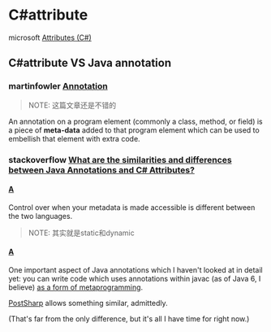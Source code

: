 # C#attribute

microsoft [Attributes (C#)](https://docs.microsoft.com/en-us/dotnet/csharp/programming-guide/concepts/attributes/)

## C#attribute VS Java annotation 

### martinfowler [Annotation](https://martinfowler.com/bliki/Annotation.html)

> NOTE: 这篇文章还是不错的

An annotation on a program element (commonly a class, method, or field) is a piece of **meta-data** added to that program element which can be used to embellish that element with extra code.



### stackoverflow [What are the similarities and differences between Java Annotations and C# Attributes?](https://stackoverflow.com/questions/553857/what-are-the-similarities-and-differences-between-java-annotations-and-c-sharp-a)



#### [A](https://stackoverflow.com/a/556791/10173843)

Control over when your metadata is made accessible is different between the two languages.

> NOTE: 其实就是static和dynamic



#### [A](https://stackoverflow.com/a/553898/10173843)

One important aspect of Java annotations which I haven't looked at in detail yet: you can write code which uses annotations within javac (as of Java 6, I believe) [as a form of metaprogramming](http://java.sun.com/j2se/1.5.0/docs/guide/apt/GettingStarted.html).

[PostSharp](https://www.postsharp.net/) allows something similar, admittedly.

(That's far from the only difference, but it's all I have time for right now.)